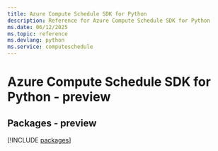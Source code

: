 ```yaml
---
title: Azure Compute Schedule SDK for Python
description: Reference for Azure Compute Schedule SDK for Python
ms.date: 06/12/2025
ms.topic: reference
ms.devlang: python
ms.service: computeschedule
---
```

# Azure Compute Schedule SDK for Python - preview
## Packages - preview
[!INCLUDE [packages](compute-schedule-index.md)]
